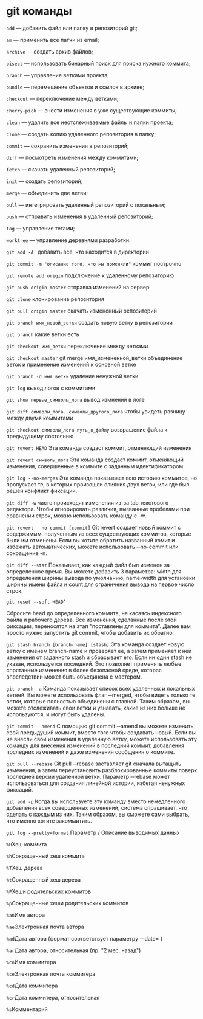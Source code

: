 # git команды

`add` — добавить файл или папку в репозиторий git;

`am`
    — применить все патчи из email;

`archive` 
    — создать архив файлов;

`bisect` 
    — использовать бинарный поиск для поиска нужного коммита;

`branch` 
    — управление ветками проекта;

`bundle` — перемещение объектов и ссылок в архиве;

`checkout` — переключение между ветками;

`cherry-pick` — внести изменения в уже существующие коммиты;

`clean` — удалить все неотслеживаемые файлы и папки проекта;

`clone` — создать копию удаленного репозитория в папку;

`commit` — сохранить изменения в репозиторий;

`diff` — посмотреть изменения между коммитами;

`fetch` — скачать удаленный репозиторий;

`init` — создать репозиторий;

`merge` — объединить две ветви;

`pull` — интегрировать удаленный репозиторий с локальным;

`push` — отправить изменения в удаленный репозиторий;

`tag` — управление тегами;

`worktree` — управление деревнями разработки.

`git add -A `
добавить все, что находится в директории

`git commit -m "описание того, что мы поменяли"`
коммит построчно

`git remote add origin`
подключение к удаленному репозиторию

`git push origin master`
отправка изменений на сервер

`git clone`
клонирование репозитория

`git pull origin master`
скачать измененный репозиторий

`git branch имя_новой_ветки`
создать новую ветку в репозитории

`git branch`
какие ветки есть

`git checkout имя_ветки`
переключение между ветками

`git checkout master`
    git merge имя_измененной_ветки
    объединение веток и применение изменений к основной ветке

`git branch -d имя_ветки`
удаление ненужной ветки

`git log`
вывод логов с коммитами

`git show первые_символы_лога`
вывод измнений в логе

`git diff символы_лога..символы_другого_лога`
чтобы увидеть разницу между двумя коммитами

`git checkout символы_лога путь_к_файлу`
возвращение файла к предыдущему состоянию

`git revert HEAD`
Эта команда создаст коммит, отменяющий изменения

`git revert символы_лога`
Эта команда создаст коммит, отменяющий изменения, совершенные в коммите с заданным идентификатором

`git log ‐‐no-merges`
Эта команда показывает всю историю коммитов, но пропускает те, в которых произошли слияния двух веток, 
или где был решен конфликт фиксации. 

`git diff -w`
часто происходят изменения из-за tab текстового редактора. Чтобы игнорировать различия, вызванные 
пробелами при сравнении строк, можно использовать команду с -w.

`git revert ‐‐no-commit [commit]`
Git revert создает новый коммит с содержимым, полученным из всех существующих коммитов, которые были
им отменены. Если вы хотите обратить названный комит и избежать автоматических, можете использовать 
‐‐no-commit или сокращение -n.

`git diff ‐‐stat`
Показывает, как каждый файл был изменен за определенное время. Вы можете добавить 3 параметра: width
для определения ширины вывода по умолчанию, name-width для установки ширины имени файла и count для 
ограничения вывода на первое число строк.

`git reset ‐‐soft HEAD^`

Сбросьте head до определенного коммита, не касаясь индексного файла и рабочего дерева. Все изменения, 
сделанные после этой фиксации, переносятся на этап “поставлены для коммита”. Далее вам просто нужно 
запустить git commit, чтобы добавить их обратно.

`git stash branch [branch-name] [stash]`
Эта команда создает новую ветку с именем branch-name и проверяет ее, а затем применяет к ней изменения 
от заданного stash и сбрасывает его. Если ни один stash не указан, используется последний. Это позволяет 
применять любые спрятанные изменения в более безопасной среде, которая впоследствии может быть объединена 
с мастером.

`git branch -a`
Команда показывает список всех удаленных и локальных ветвей. Вы можете использовать флаг ‐‐merged, чтобы 
видеть только те ветки, которые полностью объединены с главной. Таким образом, вы можете отслеживать свои
ветки и узнавать, какие из них больше не используются, и могут быть удалены.

`git commit ‐‐amend`
С помощью git commit ‐‐amend вы можете изменить свой предыдущий коммит, вместо того чтобы создавать новый. 
Если вы не внесли свои изменения в удаленную ветку, можете использовать эту команду для внесения изменений 
в последний коммит, добавления последних изменений и даже изменения сообщения о коммите.

`git pull ‐‐rebase`
Git pull ‐‐rebase заставляет git сначала вытащить изменения, а затем переустановить разблокированные коммиты
поверх последней версии удаленной ветки. Параметр ‐‐rebase может использоваться для создания линейной истории,
избегая ненужных фиксаций.

`git add -p`
Когда вы используете эту команду вместо немедленного добавления всех совершенных изменений, система спрашивает,
что сделать с каждым из них. Таким образом, вы сможете сами выбрать, что именно хотите закоммитить.

`git log --pretty=format`
Параметр / Описание выводимых данных

`%H`Хеш коммита

`%h`Сокращенный хеш коммита

`%T`Хеш дерева

`%t`Сокращенный хеш дерева

`%P`Хеши родительских коммитов

`%p`Сокращенные хеши родительских коммитов

`%an`Имя автора

`%ae`Электронная почта автора

`%ad`Дата автора (формат соответствует параметру --date= )

`%ar`Дата автора, относительная (пр. "2 мес. назад")

`%cn`Имя коммитера

`%ce`Электронная почта коммитера

`%cd`Дата коммитера

`%cr`Дата коммитера, относительная

`%s`Комментарий
